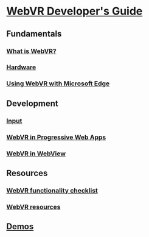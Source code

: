 # [WebVR Developer's Guide](index.yml)
## Fundamentals
### [What is WebVR?](what-is-webvr.md)
### [Hardware](hardware.md)
### [Using WebVR with Microsoft Edge](webvr-with-edge.md)
## Development
### [Input](input.md)
### [WebVR in Progressive Web Apps](webvr-in-pwas.md)
### [WebVR in WebView](webvr-in-webview.md)
## Resources
### [WebVR functionality checklist](essentials.md)
### [WebVR resources](resources.md)
## [Demos](demos.md)